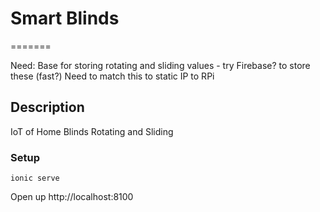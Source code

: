 
# Smart Blinds
=======

Need:
Base for storing rotating and sliding values 
	- try Firebase? to store these (fast?)
Need to match this to static IP to RPi 

## Description 

IoT of Home Blinds Rotating and Sliding

### Setup

```
ionic serve
```

Open up http://localhost:8100
